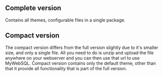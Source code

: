 ## Complete version

Contains all themes, configurable files in a single package.

## Compact version

The compact version differs from the full version slightly due to it's smaller size, and only a single file.
All you need to do is unzip and upload the file anywhere on your webserver and you can then use that url to use MyWebSQL.
Compact version contains only the default theme, other than that it provide all functionality that is part of the full version.
